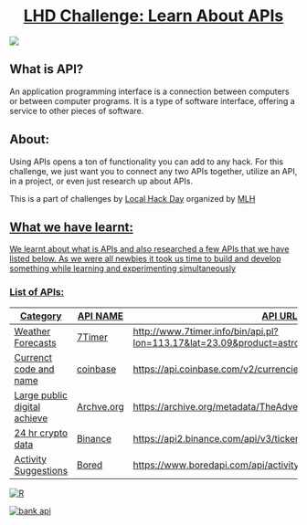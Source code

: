 <h1 align="center"><U>LHD Challenge: Learn About APIs</U></h1>
<img src="https://uploads-ssl.webflow.com/611141321924300710121a2c/612f90cfea72f6ee37f5472c_Learn-wallpaper-Main.jpg">
<h2>What is API?</h2>
<p>An application programming interface is a connection between computers or between computer programs. It is a type of software interface, offering a service to other pieces of software.</p>


<h2>About: </h2>
<p>Using APIs opens a ton of functionality you can add to any hack. For this challenge, we just want you to connect any two APIs together, utilize an API, in a project, or even just research up about APIs.</p>
<p>This is a part of challenges by <a href="https://localhackday.mlh.io/">Local Hack Day</a> organized by <a href="https://mlh.io/">MLH</p>

<h2>What we have learnt: </h2>
<p>We learnt about what is APIs and also researched a few APIs that we have listed below. As we were all newbies it took us time to build and develop something while learning and experimenting simultaneously</p>


<h3>List of APIs: </h3>

| Category  | API NAME | API URL |
| ------------- | ------------- | ------------- |
Weather Forecasts      | 7Timer            | http://www.7timer.info/bin/api.pl?lon=113.17&lat=23.09&product=astro&output=json
Currenct code and name    |	coinbase       | https://api.coinbase.com/v2/currencies
Large public digital achieve | Archve.org  | https://archive.org/metadata/TheAdventuresOfTomSawyer_201303
24 hr crypto data     | Binance	           | https://api2.binance.com/api/v3/ticker/24hr
Activity Suggestions      | Bored          | https://www.boredapi.com/api/activity

![R](https://user-images.githubusercontent.com/86939391/136805952-ff7489cd-5aff-44d9-b9ad-0ecba7e91c00.jpg)




![bank api](https://user-images.githubusercontent.com/75975428/136808348-93345cef-efe5-4eb3-a124-d230c49d6596.gif)
